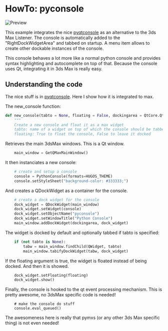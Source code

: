 # HowTo: pyconsole

![Preview](doc/Preview.png)

This example integrates the nice [pyqtconsole](https://github.com/marcus-oscarsson/pyqtconsole)
as an alternative to the 3ds Max Listener. The console is automatically added 
to the "RightDockWidgetArea" and tabbed on startup. A menu item allows to
create other dockable instances of the console.

This console behaves a lot more like a normal python console and 
provides syntax highlighting and autocomplete on top of that. Because
the console uses Qt, integrating it in 3ds Max is really easy.

## Understanding the code

The nice stuff is in [pyqtconsole](https://github.com/marcus-oscarsson/pyqtconsole). Here
I show how it is integrated to max.

The new\_console function:

```python
def new_console(tabto = None, floating = False, dockingarea = QtCore.Qt.RightDockWidgetArea):
    """
    Create a new console and float it as a max widget
    tabto: name of a widget on top of which the console should be tabbed
    floating: True to float the console, False to leave it docked
```


Retrieves the main 3dsMax windows. This is a Qt window.

```python
    main_window = GetQMaxMainWindow()
```

It then instanciates a new console:
```python
    # create and setup a console
    console = PythonConsole(formats=HUGOS_THEME)
    console.setStyleSheet("background-color: #333333;")
```

And creates a QDockWidget as a container for the console. 

```python
    # create a dock widget for the console
    dock_widget = QDockWidget(main_window)
    dock_widget.setWidget(console)
    dock_widget.setObjectName("pyconsole")
    dock_widget.setWindowTitle("Python Console")
    main_window.addDockWidget(dockingarea, dock_widget)
```

The widget is docked by default and optionally tabbed if
tabto is specified:

```python
    if (not tabto is None):
        tabw = main_window.findChild(QWidget, tabto)
        main_window.tabifyDockWidget(tabw, dock_widget)
```

If the floating argument is true, the widget is floated instead
of being docked. And then it is showed.

```python
    dock_widget.setFloating(floating)
    dock_widget.show()
```

Finally, the console is hooked to the qt event processing mechanism.
This is pretty awesome, no 3dsMax specific code is needed!

```
    # make the console do stuff
    console.eval_queued()
```

The awesomeness here is really that pymxs (or any other 3ds Max specific
thing) is not even needed!

